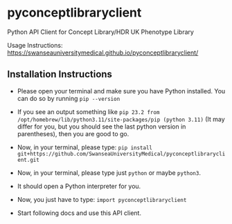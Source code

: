 # pyconceptlibraryclient
Python API Client for Concept Library/HDR UK Phenotype Library

Usage Instructions: https://swanseauniversitymedical.github.io/pyconceptlibraryclient/

## Installation Instructions

- Please open your terminal and make sure you have Python installed. You can do so by running `pip --version`

- If you see an output something like `pip 23.2 from /opt/homebrew/lib/python3.11/site-packages/pip (python 3.11)` (It may differ for you, but you should see the last python version in parentheses), then you are good to go.

- Now, in your terminal, please type: `pip install git+https://github.com/SwanseaUniversityMedical/pyconceptlibraryclient.git`

- Now, in your terminal, please type just `python` or maybe `python3`.

- It should open a Python interpreter for you.

- Now, you just have to type: `import pyconceptlibraryclient`

- Start following docs and use this API client.
